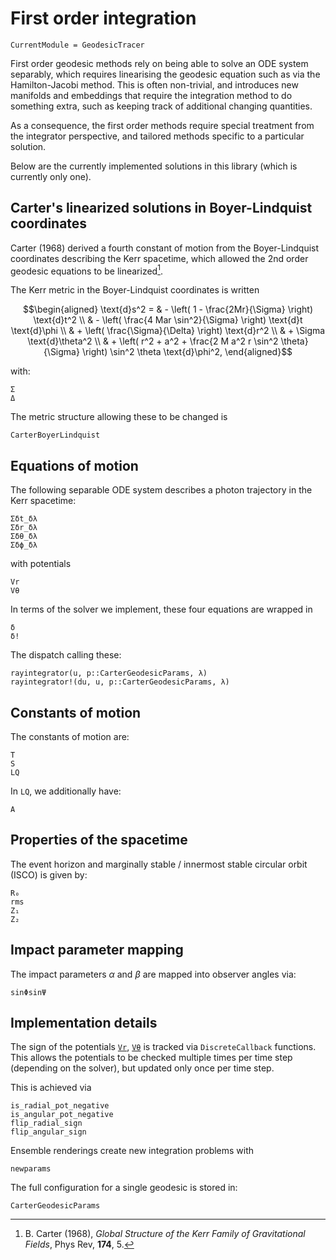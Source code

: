# First order integration

```@meta
CurrentModule = GeodesicTracer
```

First order geodesic methods rely on being able to solve an ODE system separably, which requires linearising the geodesic equation such as via the Hamilton-Jacobi method. This is often non-trivial, and introduces new manifolds and embeddings that require the integration method to do something extra, such as keeping track of additional changing quantities.

As a consequence, the first order methods require special treatment from the integrator perspective, and tailored methods specific to a particular solution.

Below are the currently implemented solutions in this library (which is currently only one).

## Carter's linearized solutions in Boyer-Lindquist coordinates

Carter (1968) derived a fourth constant of motion from the Boyer-Lindquist coordinates describing the Kerr spacetime, which allowed the 2nd order geodesic equations to be linearized[^1].

[^1]: B. Carter (1968), *Global Structure of the Kerr Family of Gravitational Fields*, Phys Rev, **174**, 5.

The Kerr metric in the Boyer-Lindquist coordinates is written

```math
\begin{aligned}
\text{d}s^2 = 
& - \left( 1 - \frac{2Mr}{\Sigma} \right) \text{d}t^2 \\
& - \left( \frac{4 Mar \sin^2}{\Sigma} \right) \text{d}t \text{d}\phi \\
& + \left( \frac{\Sigma}{\Delta} \right) \text{d}r^2 \\
& + \Sigma \text{d}\theta^2 \\
& + \left( 
        r^2 + a^2 + \frac{2 M a^2 r \sin^2 \theta}{\Sigma}
    \right) \sin^2 \theta \text{d}\phi^2,
\end{aligned}
```

with:

```@docs
Σ
Δ
```

The metric structure allowing these to be changed is

```@docs
CarterBoyerLindquist
```

## Equations of motion

The following separable ODE system describes a photon trajectory in the Kerr spacetime:

```@docs
Σδt_δλ
Σδr_δλ
Σδθ_δλ
Σδϕ_δλ
```

with potentials

```@docs
Vr
Vθ
```

In terms of the solver we implement, these four equations are wrapped in
```@docs
δ 
δ!
```

The dispatch calling these:

```@docs
rayintegrator(u, p::CarterGeodesicParams, λ)
rayintegrator!(du, u, p::CarterGeodesicParams, λ)
```

## Constants of motion

The constants of motion are:

```@docs
T
S
LQ
```

In `LQ`, we additionally have:

```@docs
A
```


## Properties of the spacetime

The event horizon and marginally stable / innermost stable circular orbit (ISCO) is given by: 

```@docs
R₀
rms
Z₁
Z₂
```

## Impact parameter mapping

The impact parameters $\alpha$ and $\beta$ are mapped into observer angles via:

```@docs
sinΦsinΨ
```


## Implementation details

The sign of the potentials [`Vr`](@ref), [`Vθ`](@ref) is tracked via `DiscreteCallback` functions. This allows the potentials to be checked multiple times per time step (depending on the solver), but updated only once per time step.

This is achieved via

```@docs
is_radial_pot_negative
is_angular_pot_negative
flip_radial_sign
flip_angular_sign
```

Ensemble renderings create new integration problems with
```
newparams
```

The full configuration for a single geodesic is stored in:

```@docs
CarterGeodesicParams
```